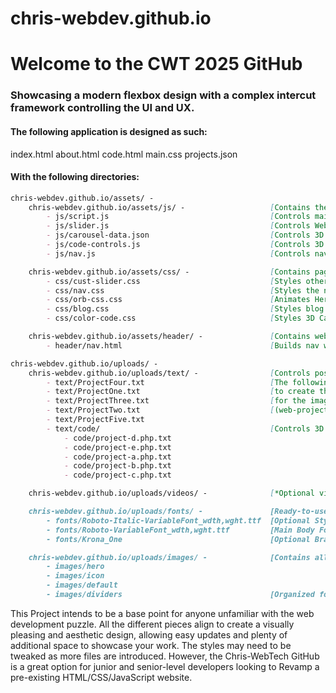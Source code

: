 # chris-webdev.github.io
# Welcome to the CWT 2025 GitHub

### Showcasing a modern flexbox design with a complex intercut framework controlling the UI and UX.

#### The following application is designed as such:

index.html
about.html
code.html
main.css
projects.json

#### With the following directories:
```markdown
chris-webdev.github.io/assets/ -
    chris-webdev.github.io/assets/js/ -                   [Contains the page functions files]
        - js/script.js                                    [Controls main site functions]
        - js/slider.js                                    [Controls Webwork image functions]
        - js/carousel-data.json                           [Controls 3D Card Carousel paths]
        - js/code-controls.js                             [Controls 3D Card Build]
        - js/nav.js                                       [Controls navigation bar functions]

    chris-webdev.github.io/assets/css/ -                  [Contains page styles]
        - css/cust-slider.css                             [Styles other web work]
        - css/nav.css                                     [Styles the navigation bar]
        - css/orb-css.css                                 [Animates Hero orbs]
        - css/blog.css                                    [Styles blog reference post]
        - css/color-code.css                              [Styles 3D Card section]

    chris-webdev.github.io/assets/header/ -               [Contains webpage navigation]
        - header/nav.html                                 [Builds nav w/ dropdown]

chris-webdev.github.io/uploads/ -
    chris-webdev.github.io/uploads/text/ -                [Controls post text]
        - text/ProjectFour.txt                            [The following text files are used]
        - text/ProjectOne.txt                             [to create the meta tag description]
        - text/ProjectThree.txt                           [for the image slider section]
        - text/ProjectTwo.txt                             [(web-projects).]
        - text/ProjectFive.txt
        - text/code/                                      [Controls 3D Card Content]
            - code/project-d.php.txt
            - code/project-e.php.txt
            - code/project-a.php.txt
            - code/project-b.php.txt
            - code/project-c.php.txt

    chris-webdev.github.io/uploads/videos/ -              [*Optional video reference*]

    chris-webdev.github.io/uploads/fonts/ -               [Ready-to-use branding fonts]
        - fonts/Roboto-Italic-VariableFont_wdth,wght.ttf  [Optional Styling in Italic]
        - fonts/Roboto-VariableFont_wdth,wght.ttf         [Main Body Font]
        - fonts/Krona_One                                 [Optional Branding font upload]

    chris-webdev.github.io/uploads/images/ -              [Contains all images for site]
        - images/hero
        - images/icon
        - images/default
        - images/dividers                                 [Organized for easy updates]
```
This Project intends to be a base point for anyone unfamiliar with the web development puzzle. All the 
different pieces align to create a visually pleasing and aesthetic design, allowing easy updates and plenty of 
additional space to showcase your work. The styles may need to be tweaked as more files are introduced. 
However, the Chris-WebTech GitHub is a great option for junior and senior-level developers looking to 
Revamp a pre-existing HTML/CSS/JavaScript website.
